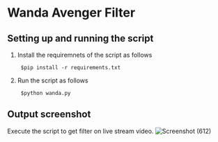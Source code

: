 # Wanda Avenger Filter 
## Setting up and running the script
1. Install the requiremnets of the script as follows

        $pip install -r requirements.txt
2. Run the script as follows
    
        $python wanda.py

## Output screenshot
Execute the script to get filter on live stream video.
![Screenshot (612)](https://user-images.githubusercontent.com/78521234/120924779-f46b7380-c6f2-11eb-8622-462dfb30105e.png)


        
